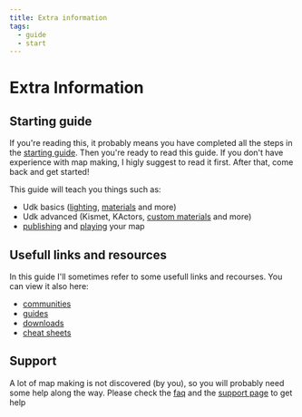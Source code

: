 ```yaml
---
title: Extra information
tags:
  - guide
  - start
---
```

# Extra Information

## Starting guide

If you're reading this, it probably means you have completed all the steps in the [starting guide](./beginner/). Then you're ready to read this guide. If you don't have experience with map making, I higly suggest to read it first. After that, come back and get started!

This guide will teach you things such as:
* Udk basics ([lighting](), [materials]() and more)
* Udk advanced (Kismet, KActors, [custom materials]() and more)
* [publishing]() and [playing]() your map

## Usefull links and resources

In this guide I'll sometimes refer to some usefull links and recourses. You can view it also here:

* [communities]()
* [guides]()
* [downloads]()
* [cheat sheets]()


## Support

A lot of map making is not discovered (by you), so you will probably need some help along the way. Please check the [faq](../menu/faq) and the [support page](link) to get help

